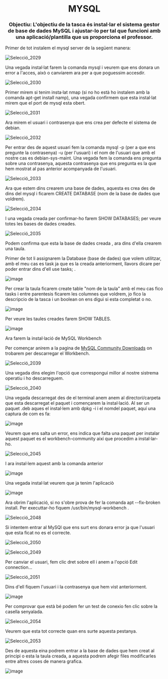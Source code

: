 <h1 align="center">MYSQL</h1>
<h3 align="center">Objectiu: L'objectiu de la tasca és instal·lar el sistema gestor de base de dades MySQL i ajustar-lo per tal que funcioni amb una aplicació/plantilla que us proporciona el professor.</h3>

<p>Primer de tot instalem el mysql server de la següent manera:</p>

![Selecció_2029](https://user-images.githubusercontent.com/91152783/170866867-145a321f-1d39-4741-9716-c2d2058fbad8.png)

<p>Una vegada instal·lat farem la comanda mysql i veurem que ens donara un error a l'acces, això o canviarem ara per a que poguessim accesdir.</p>

![Selecció_2030](https://user-images.githubusercontent.com/91152783/170867139-6ca08b2f-731b-4097-8aeb-388f6f783238.png)

<p> Primer mirem si tenim insta·lat nmap (si no ho està ho instalem amb la comanda apt-get install namp), una vegada confirmem que esta instal·lat mirem que el port de mysql esta obert.</p>

![Selecció_2031](https://user-images.githubusercontent.com/91152783/170867293-e0b82376-2c91-486c-bb36-d542c5a46683.png)

<p>Ara mirem el usuari i contrasenya que ens crea per defecte el sistema de debian.</p>

![Selecció_2032](https://user-images.githubusercontent.com/91152783/170868780-a277ddf4-2ac3-4165-97f2-92725c844bb5.png)

<p> Per entrar des de aquest usuari fem la comanda mysql -p (per a que ens pregunte la contrasenya) -u (per l'usuari) i el nom de l'usuari que amb el nostre cas es debian-sys-maint. Una vegada fem la comanda ens pregunta sobre una contrasenya, aquesta contrasenya que ens pregunta es la que hem mostrat al pas anterior acompanyada de l'usuari.</p>

![Selecció_2033](https://user-images.githubusercontent.com/91152783/170870707-d55fc918-393e-45c3-9d7c-fd7b6177aefc.png)

<p> Ara que estem dins crearem una base de dades, aquesta es crea des de dins del mysql i ficarem CREATE DATABASE (nom de la base de dades que voldrem).</p>

![Selecció_2034](https://user-images.githubusercontent.com/91152783/170870902-7b399ba2-2c14-4727-95bd-a4cf3163479a.png)

<p> I una vegada creada per confirmar-ho farem SHOW DATABASES; per veure totes les bases de dades creades.</p>

![Selecció_2035](https://user-images.githubusercontent.com/91152783/170870972-3479c010-5773-40bf-9b08-07df26bb96ee.png)

<p> Podem confirma que esta la base de dades creada , ara dins d'ella crearem una taula.</p>
<p> Primer de tot li assignarem la Database (base de dades) que volem utilitzar, amb el meu cas es task ja que es la creada anteriorment, llavors dicare per poder entrar dins d'ell use tasks; .</p>

![image](https://user-images.githubusercontent.com/91152783/170871179-fddb3f74-92e5-45c3-bd7e-58e5925d669c.png)

<p> Per crear la taula  ficarem create table "nom de la taula" amb el meu cas fico tasks i entre parentesis ficarem les columnes que voldrem, jo fico la descripcio de la tasca i un boolean on ens digui si esta completat o no.</p>

![image](https://user-images.githubusercontent.com/91152783/170872078-cade3f49-ac08-4d71-8479-f711c7d176f3.png)

<p>Per veure les taules creades farem SHOW TABLES.</p>

![image](https://user-images.githubusercontent.com/91152783/170872161-0507f18b-68f7-470c-8d0d-ee14f5d68e61.png)

<p> Ara farem la instal·lació de MySQL Workbench</p>
<p>Per començar anirem a la pagina de <a href="https://dev.mysql.com/downloads/" title="MySQL_Downloads">MySQL Community Downloads</a> on trobarem per descarregar el Workbench.</p>

![Selecció_2039](https://user-images.githubusercontent.com/91152783/170872734-fee2d3d8-352c-4767-8e86-7bc93e11eb9e.png)

<p> Una vegada dins elegim l'opció que correspongui millor al nostre sistrema operatiu i ho descarreguem.</p>

![Selecció_2040](https://user-images.githubusercontent.com/91152783/170872868-4477400a-f536-48e8-9bb6-e4957d9a9f39.png)

<p> Una vegada descarregat des de el terminal anem anem al directori/carpeta que esta descarregat el paquet i començarem la instal·lació. Al ser un paquet .deb aques el instal·lem amb dpkg -i i el nomdel paquet, aquí una captura de com es fa:</p>

![image](https://user-images.githubusercontent.com/91152783/170873165-d69fb635-44a1-4a37-8deb-cb1eaa06c1d3.png)

<p> Veurem que ens salta un error, ens indica que falta una paquet per instalar aquest paquet es el workbench-community així que procedim a instal·lar-ho.</p>

![Selecció_2045](https://user-images.githubusercontent.com/91152783/170873357-73483cd7-4665-456b-b30d-e085b07a06fa.png)

<p> I ara instal·lem aquest amb la comanda anterior </p>

![image](https://user-images.githubusercontent.com/91152783/170873513-623ccbdd-3ec0-410d-bdca-adc3fefc7c69.png)

<p> Una vegada instal·lat veurem que ja tenim l'aplicaciò</p>

![image](https://user-images.githubusercontent.com/91152783/170873571-5a113e46-e4da-4151-a2a6-cd19a1434b7a.png)

<p> Ara obrim l'aplicació, si no s'obre prova de fer la comanda apt --fix-broken install. Per executtar-ho fiquem /usr/bin/mysql-workbench .</p>

![Selecció_2048](https://user-images.githubusercontent.com/91152783/170874218-7d91801c-701b-42b5-b21f-aa7f8db3a827.png)

<p> Si intentem entrar al MySQl que ens surt ens donara error ja que l'usuari que esta ficat no es el correcte.</p>

  ![Selecció_2050](https://user-images.githubusercontent.com/91152783/170874342-b7af7766-979e-4407-a0f3-3c8e4864e11a.png)

  ![Selecció_2049](https://user-images.githubusercontent.com/91152783/170874355-ec9236fc-4dfc-475d-82f4-a923ea2d86bb.png)

<p> Per canviar el usuari, fem clic dret sobre ell i anem a l'opció Edit connection...</p>

![Selecció_2051](https://user-images.githubusercontent.com/91152783/170874528-e7454968-97bb-4ce2-b7fd-7df374fdf7a6.png)

<p> Dins d'ell fiquem l'usuari i la contrasenya que hem vist anteriorment.</p>

![image](https://user-images.githubusercontent.com/91152783/170875354-d0ff4e7a-2086-4cdc-b9fc-17ea31d181b0.png)

<p> Per comprovar que està bé podem fer un test de conexio fen clic sobre la casella senyalada.</p>

![Selecció_2054](https://user-images.githubusercontent.com/91152783/170875888-3803019e-7337-4b05-9292-4add97096697.png)

<p> Veurem que esta tot correcte quan ens surte aquesta pestanya.</p>

![Selecció_2053](https://user-images.githubusercontent.com/91152783/170875919-bf7c02a6-2fcb-441a-9c10-aaf2e679b991.png)

<p> Des de aquesta eina podrem entrar a la base de dades que hem creat al principi o esta la taula creada, a aquesta podrem afegir files modificarles entre altres coses de manera  grafica.</p>

![image](https://user-images.githubusercontent.com/91152783/170876120-4ca61966-9b17-4b83-8f1f-e4983bd145f9.png)



